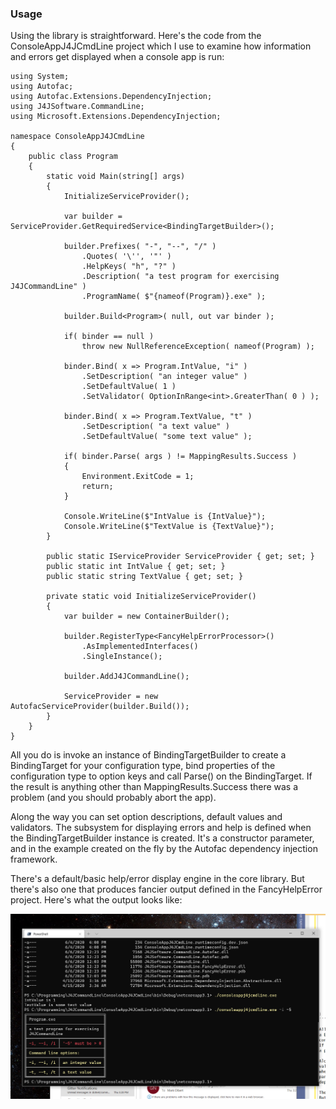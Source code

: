 ### Usage

Using the library is straightforward. Here's the code from the 
ConsoleAppJ4JCmdLine project which I use to examine how information and
errors get displayed when a console app is run:

```
using System;
using Autofac;
using Autofac.Extensions.DependencyInjection;
using J4JSoftware.CommandLine;
using Microsoft.Extensions.DependencyInjection;

namespace ConsoleAppJ4JCmdLine
{
    public class Program
    {
        static void Main(string[] args)
        {
            InitializeServiceProvider();

            var builder = ServiceProvider.GetRequiredService<BindingTargetBuilder>();

            builder.Prefixes( "-", "--", "/" )
                .Quotes( '\'', '"' )
                .HelpKeys( "h", "?" )
                .Description( "a test program for exercising J4JCommandLine" )
                .ProgramName( $"{nameof(Program)}.exe" );

            builder.Build<Program>( null, out var binder );

            if( binder == null )
                throw new NullReferenceException( nameof(Program) );

            binder.Bind( x => Program.IntValue, "i" )
                .SetDescription( "an integer value" )
                .SetDefaultValue( 1 )
                .SetValidator( OptionInRange<int>.GreaterThan( 0 ) );

            binder.Bind( x => Program.TextValue, "t" )
                .SetDescription( "a text value" )
                .SetDefaultValue( "some text value" );

            if( binder.Parse( args ) != MappingResults.Success )
            {
                Environment.ExitCode = 1;
                return;
            }

            Console.WriteLine($"IntValue is {IntValue}");
            Console.WriteLine($"TextValue is {TextValue}");
        }

        public static IServiceProvider ServiceProvider { get; set; }
        public static int IntValue { get; set; }
        public static string TextValue { get; set; }

        private static void InitializeServiceProvider()
        {
            var builder = new ContainerBuilder();

            builder.RegisterType<FancyHelpErrorProcessor>()
                .AsImplementedInterfaces()
                .SingleInstance();

            builder.AddJ4JCommandLine();

            ServiceProvider = new AutofacServiceProvider(builder.Build());
        }
    }
}
```

All you do is invoke an instance of BindingTargetBuilder to create
a BindingTarget for your configuration type, bind properties of the
configuration type to option keys and call Parse() on the BindingTarget.
If the result is anything other than MappingResults.Success there was
a problem (and you should probably abort the app).

Along the way you can set option descriptions, default values and 
validators. The subsystem for displaying errors and help is defined
when the BindingTargetBuilder instance is created. It's a constructor
parameter, and in the example created on the fly by the Autofac
dependency injection framework.

There's a default/basic help/error display engine in the core library.
But there's also one that produces fancier output defined in the 
FancyHelpError project. Here's what the output looks like:

![Fancy Help output](assets/fancy-help.png)